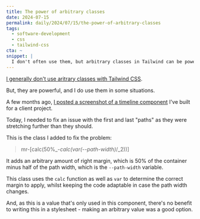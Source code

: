```yaml
---
title: The power of arbitrary classes
date: 2024-07-15
permalink: daily/2024/07/15/the-power-of-arbitrary-classes
tags:
  - software-development
  - css
  - tailwind-css
cta: ~
snippet: |
  I don't often use them, but arbitrary classes in Tailwind can be powerful.
---
```


[I generally don't use aritrary classes with Tailwind CSS][0].

But, they are powerful, and I do use them in some situations.

A few months ago, [I posted a screenshot of a timeline component][1] I've built for a client project.

Today, I needed to fix an issue with the first and last "paths" as they were stretching further than they should.

This is the class I added to fix the problem:

> mr-[calc(50%_-_calc(var(--path-width)_/_2))]

It adds an arbitrary amount of right margin, which is 50% of the container minus half of the path width, which is the `--path-width` variable.

This class uses the `calc` function as well as `var` to determine the correct margin to apply, whilst keeping the code adaptable in case the path width changes.

And, as this is a value that's only used in this component, there's no benefit to writing this in a stylesheet - making an arbitrary value was a good option.

[0]: {{site.url}}/archive/2023/01/02/dont-use-arbitrary-values-in-tailwind-css
[1]: https://x.com/opdavies/status/1755332703308652730
